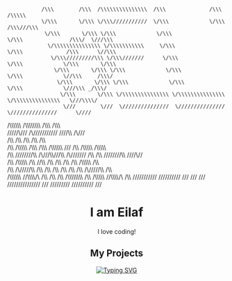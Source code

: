                /\\\        /\\\  /\\\\\\\\\\\\\\\  /\\\              /\\\                   /\\\\\    
               \/\\\       \/\\\ \/\\\///////////  \/\\\             \/\\\                 /\\\///\\\    
                \/\\\       \/\\\ \/\\\             \/\\\             \/\\\               /\\\/  \///\\\     
                 \/\\\\\\\\\\\\\\\ \/\\\\\\\\\\\     \/\\\             \/\\\              /\\\      \//\\\    
                  \/\\\/////////\\\ \/\\\///////      \/\\\             \/\\\             \/\\\       \/\\\    
                   \/\\\       \/\\\ \/\\\             \/\\\             \/\\\             \//\\\     /\\\/   
                    \/\\\       \/\\\ \/\\\             \/\\\             \/\\\             \///\\\ _/\\\/ 
                     \/\\\       \/\\\ \/\\\\\\\\\\\\\\\ \/\\\\\\\\\\\\\\\ \/\\\\\\\\\\\\\\\   \///\\\\/
                      \///        \///  \///////////////  \///////////////  \///////////////      \////



  /\\\\\\\\\\\                                                         /\\\\\\\\\\\\\\\        /\\\\\\                         /\\\\\   
  \/////\\\///                                                         \/\\\///////////        \////\\\                        /\\\///   
       \/\\\                                                            \/\\\              /\\\    \/\\\                       /\\\      
        \/\\\                /\\\\\\\\\       /\\\\\  /\\\\\             \/\\\\\\\\\\\     \///     \/\\\     /\\\\\\\\\     /\\\\\\\\\     
         \/\\\               \////////\\\    /\\\///\\\\\///\\\           \/\\\///////       /\\\    \/\\\    \////////\\\   \////\\\//    
          \/\\\                 /\\\\\\\\\\  \/\\\ \//\\\  \/\\\           \/\\\             \/\\\    \/\\\      /\\\\\\\\\\     \/\\\   
           \/\\\                /\\\/////\\\  \/\\\  \/\\\  \/\\\           \/\\\             \/\\\    \/\\\     /\\\/////\\\     \/\\\  
         /\\\\\\\\\\\           \//\\\\\\\\/\\ \/\\\  \/\\\  \/\\\           \/\\\\\\\\\\\\\\\ \/\\\  /\\\\\\\\\ \//\\\\\\\\/\\    \/\\\ 
         \///////////             \////////\//  \///   \///   \///            \///////////////  \///  \/////////   \////////\//     \///



<h1 align="center">I am Eilaf</h1>
<p align="center">
  I love coding!
</p>

<h2 align="center">My Projects</h2>

<p align="center">
  <a href="https://sniperplank.github.io/projects/"><img src="https://readme-typing-svg.demolab.com?    font=Fira+Code&duration=2000&pause=1000&center=true&vCenter=true&color=ffd300&width=200&lines=eilafaljundi.com;projects+manager;chrome+extension;random+quotes;discord+bot;KeepTyping;Wordorizer"   alt="Typing SVG" /></a>
</p>
